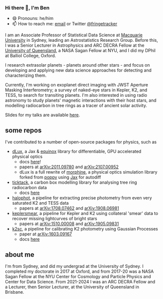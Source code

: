 ### Hi there 👋, I'm Ben
- 😄 Pronouns: he/him
- 📫 How to reach me: [email](b.pope@uq.edu.au) or Twitter [@fringetracker](https://twitter.com/fringetracker)

I am an Associate Professor of Statistical Data Science at [Macquarie University](https://www.mq.edu.au/) in Sydney, leading an Astrostatistics Research Group. Before this, I was a Senior Lecturer in Astrophysics and ARC DECRA Fellow at the [University of Queensland](https://www.uq.edu.au/), a NASA Sagan Fellow at NYU, and I did my DPhil at Balliol College, Oxford.

I research extrasolar planets - planets around other stars - and focus on developing and applying new data science approaches for detecting and characterizing them.

Currently, I'm working on exoplanet direct imaging with JWST Aperture Masking Interferometry; a survey of naked-eye stars in Kepler, K2, and TESS, to search for transiting planets. I'm also interested in using radio astronomy to study planets' magnetic interactions with their host stars, and modelling radiocarbon in tree rings as a tracer of ancient solar activity.

Slides for my talks are available [here](https://benjaminpope.github.io/talks).

## some repos 

I've contributed to a number of open-source packages for physics, such as 

- [dLux](https://github.com/LouisDesdoigts/dLux), a Jax & [equinox](https://github.com/patrick-kidger/equinox/) library for differentiable, GPU accelerated physical optics
	- docs [here](https://louisdesdoigts.github.io/dLux)!
	- papers at [arXiv:2011.09780](https://arxiv.org/abs/2011.09780) and [arXiv:2107.00952](https://arxiv.org/abs/2107.00952)
	- dLux is a full rewrite of [morphine](https://github.com/benjaminpope/morphine), a physical optics simulation library forked from [poppy](https://github.com/mperrin/poppy) using [Jax](https://github.com/google/jax) for autodiff
- [ticktack](https://github.com/SharmaLlama/ticktack/), a carbon box modelling library for analysing tree ring radiocarbon data
    - docs [here](https://sharmallama.github.io/ticktack/)
- [halophot](https://github.com/hvidy/halophot), a pipeline for extracting precise photometry from even very saturated K2 and TESS data
    - papers at [arXiv:1708.07462](https://arxiv.org/abs/1708.07462) and [arXiv:1908.06981](https://arxiv.org/abs/1908.06981)
- [keplersmear](https://github.com/benjaminpope/keplersmear), a pipeline for Kepler and K2 using collateral 'smear' data to recover missing lightcurves of bright stars
    - papers at [arXiv:1510.00008](https://arxiv.org/abs/1510.00008) and [arXiv:1905.09831](https://arxiv.org/abs/1905.09831)
- [k2sc](https://github.com/OxES/k2sc), a pipeline for calibrating K2 photometry using Gaussian Processes
    - paper at [arXiv:1603.09167](https://arxiv.org/abs/1603.09167)
    - docs [here](https://oxes.github.io/k2sc/)

## about me

I'm from Sydney, and did my undergrad at the University of Sydney. I completed my doctorate in 2017 at Oxford, and from 2017-20 was a NASA Sagan Fellow at the NYU Center for Cosmology and Particle Physics and Center for Data Science. From 2021-2024 I was an ARC DECRA Fellow and a Lecturer, then Senior Lecturer, at the University of Queensland in Brisbane.

<!--
**benjaminpope/benjaminpope** is a ✨ _special_ ✨ repository because its `README.md` (this file) appears on your GitHub profile.

Here are some ideas to get you started:

- 🔭 I’m currently working on ...
- 🌱 I’m currently learning ...
- 👯 I’m looking to collaborate on ...
- 🤔 I’m looking for help with ...
- 💬 Ask me about ...
- ⚡ Fun fact: ...
-->
